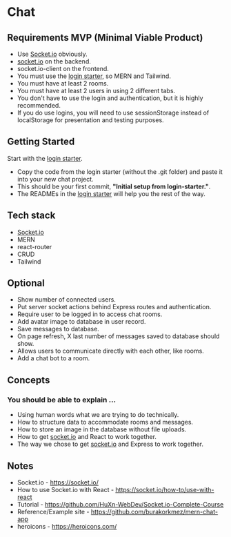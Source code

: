 # Chat



## Requirements MVP (Minimal Viable Product)

- Use [Socket.io](https://socket.io/) obviously.
- [socket.io](https://socket.io/) on the backend.
- socket.io-client on the frontend.
- You must use the [login starter](http://gitlab.perryville.perseverenow.org/cohort-06/login-starter), so MERN and Tailwind.
- You must have at least 2 rooms.
- You must have at least 2 users in using 2 different tabs.
- You don't have to use the login and authentication, but it is highly recommended.
- If you do use logins, you will need to use sessionStorage instead of localStorage for presentation and testing purposes.




## Getting Started

Start with the [login starter](http://gitlab.perryville.perseverenow.org/cohort-06/login-starter).
- Copy the code from the login starter (without the .git folder) and paste it into your new chat project.
- This should be your first commit, **"Initial setup from login-starter."**.
- The READMEs in the [login starter](http://gitlab.perryville.perseverenow.org/cohort-06/login-starter) will help you the rest of the way.




## Tech stack

- [Socket.io](https://socket.io/)
- MERN
- react-router
- CRUD
- Tailwind



## Optional

- Show number of connected users.
- Put server socket actions behind Express routes and authentication.
- Require user to be logged in to access chat rooms.
- Add avatar image to database in user record.
- Save messages to database.
- On page refresh, X last number of messages saved to database should show.
- Allows users to communicate directly with each other, like rooms.
- Add a chat bot to a room.



## Concepts

### You should be able to explain ...
- Using human words what we are trying to do technically.
- How to structure data to accommodate rooms and messages.
- How to store an image in the database without file uploads.
- How to get [socket.io](https://socket.io/) and React to work together.
- The way we chose to get [socket.io](https://socket.io/) and Express to work together.



## Notes
- Socket.io - https://socket.io/
- How to use Socket.io with React - https://socket.io/how-to/use-with-react
- Tutorial - https://github.com/HuXn-WebDev/Socket.io-Complete-Course
- Reference/Example site - https://github.com/burakorkmez/mern-chat-app
- heroicons - https://heroicons.com/
